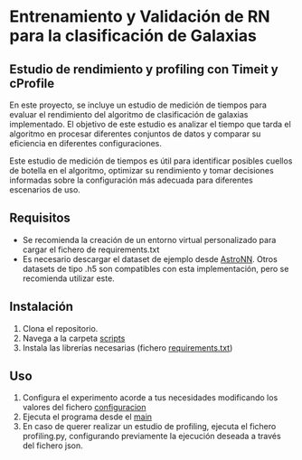 # Entrenamiento y Validación de RN para la clasificación de Galaxias
## Estudio de rendimiento y profiling con Timeit y cProfile

En este proyecto, se incluye un estudio de medición de tiempos para evaluar el rendimiento del algoritmo de clasificación de galaxias implementado. El objetivo de este estudio es analizar el tiempo que tarda el algoritmo en procesar diferentes conjuntos de datos y comparar su eficiencia en diferentes configuraciones.

Este estudio de medición de tiempos es útil para identificar posibles cuellos de botella en el algoritmo, optimizar su rendimiento y tomar decisiones informadas sobre la configuración más adecuada para diferentes escenarios de uso.

## Requisitos

- Se recomienda la creación de un entorno virtual personalizado para cargar el fichero de requirements.txt
- Es necesario descargar el dataset de ejemplo desde [AstroNN](https://astronn.readthedocs.io/en/latest/galaxy10.html). Otros datasets de tipo .h5 son compatibles con esta implementación, pero se recomienda utilizar este.

## Instalación

1. Clona el repositorio.
2. Navega a la carpeta [scripts](./scripts/)
3. Instala las librerías necesarias (fichero [requirements.txt](./requirements.txt))

## Uso

1. Configura el experimento acorde a tus necesidades modificando los valores del fichero [configuracion](./scripts/configuracion.json)
2. Ejecuta el programa desde el [main](./scripts/main.py)
3. En caso de querer realizar un estudio de profiling, ejecuta el fichero profiling.py, configurando previamente la ejecución deseada a través del fichero json.
